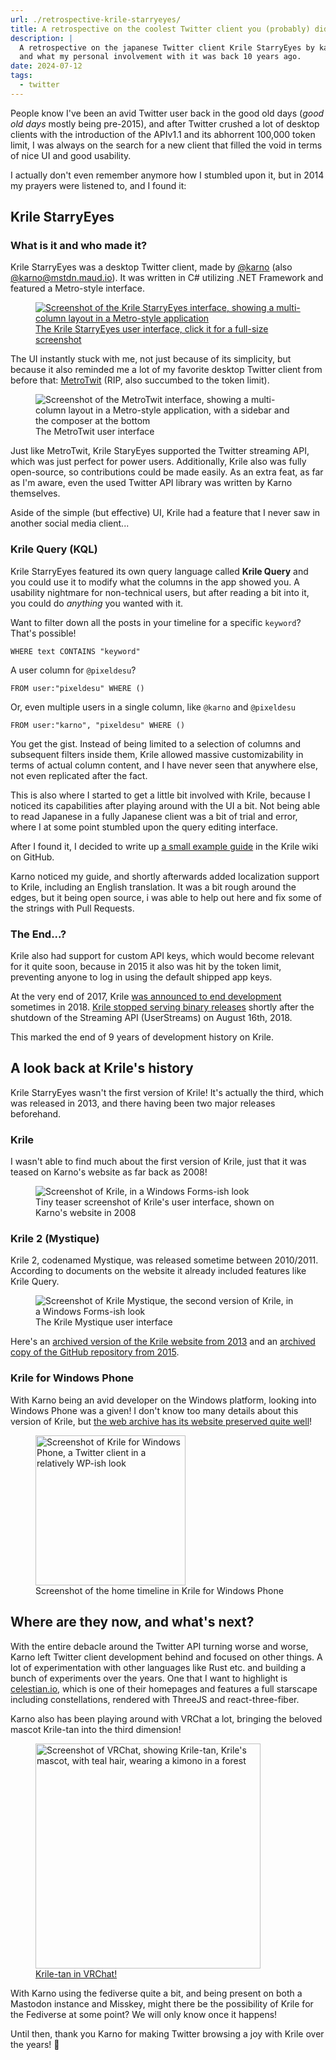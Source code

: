 ```yaml
---
url: ./retrospective-krile-starryeyes/
title: A retrospective on the coolest Twitter client you (probably) didn't know
description: |
  A retrospective on the japanese Twitter client Krile StarryEyes by karno, why it was so cool
  and what my personal involvement with it was back 10 years ago.
date: 2024-07-12
tags:
  - twitter
---
```


People know I've been an avid Twitter user back in the good old days (_good old days_ mostly being pre-2015), and after Twitter crushed a lot of desktop clients with the introduction of the APIv1.1 and its abhorrent 100,000 token limit, I was always on the search for a new client that filled the void in terms of nice UI and good usability.

I actually don't even remember anymore how I stumbled upon it, but in 2014 my prayers were listened to, and I found it: 

## **Krile StarryEyes**

### What is it and who made it?

Krile StarryEyes was a desktop Twitter client, made by [@karno](https://x.com/@karno) (also [@karno@mstdn.maud.io](https://mstdn.maud.io/@karno)). It was written in C# utilizing .NET Framework and featured a Metro-style interface.

<a href="/assets/img/blog/krile-retro/ui.png" class="no-underline" target="_blank">
  <figure class="m-0">
    <img class="rounded-md m-auto" src="/assets/img/blog/krile-retro/ui-thumb.png" alt="Screenshot of the Krile StarryEyes interface, showing a multi-column layout in a Metro-style application"/>
    <figcaption class="italic text-center font-normal">The Krile StarryEyes user interface, click it for a full-size screenshot</figcaption>
  </figure>
</a>

The UI instantly stuck with me, not just because of its simplicity, but because it also reminded me a lot of my favorite desktop Twitter client from before that: [MetroTwit](https://metrotwit.com/) (RIP, also succumbed to the token limit).

<figure class="m-0">
    <img class="rounded-md" src="/assets/img/blog/krile-retro/metrotwit-ui.gif" alt="Screenshot of the MetroTwit interface, showing a multi-column layout in a Metro-style application, with a sidebar and the composer at the bottom"/>
    <figcaption class="italic text-center font-normal">The MetroTwit user interface</figcaption>
</figure>

Just like MetroTwit, Krile StaryEyes supported the Twitter streaming API, which was just perfect for power users. Additionally, Krile also was fully open-source, so contributions could be made easily. As an extra feat, as far as I'm aware, even the used Twitter API library was written by Karno themselves.

Aside of the simple (but effective) UI, Krile had a feature that I never saw in another social media client...

### Krile Query (KQL)

Krile StarryEyes featured its own query language called **Krile Query** and you could use it to modify what the columns in the app showed you. A usability nightmare for non-technical users, but after reading a bit into it, you could do _anything_ you wanted with it.

Want to filter down all the posts in your timeline for a specific `keyword`? That's possible!

```
WHERE text CONTAINS "keyword"
```

A user column for `@pixeldesu`?

```
FROM user:"pixeldesu" WHERE ()
```

Or, even multiple users in a single column, like `@karno` and `@pixeldesu`

```
FROM user:"karno", "pixeldesu" WHERE ()
```

You get the gist. Instead of being limited to a selection of columns and subsequent filters inside them, Krile allowed massive customizability in terms of actual column content, and I have never seen that anywhere else, not even replicated after the fact.

This is also where I started to get a little bit involved with Krile, because I noticed its capabilities after playing around with the UI a bit. Not being able to read Japanese in a fully Japanese client was a bit of trial and error, where I at some point stumbled upon the query editing interface.

After I found it, I decided to write up [a small example guide](https://github.com/karno/StarryEyes/wiki/KQ_Basic_Examples-%5BEnglish%5D/54230c27cafa18424f2e89ebcf6ff6e22059c2e4) in the Krile wiki on GitHub.

Karno noticed my guide, and shortly afterwards added localization support to Krile, including an English translation. It was a bit rough around the edges, but it being open source, i was able to help out here and fix some of the strings with Pull Requests.

### The End...?

Krile also had support for custom API keys, which would become relevant for it quite soon, because in 2015 it also was hit by the token limit, preventing anyone to log in using the default shipped app keys.

At the very end of 2017, Krile [was announced to end development](https://x.com/kriletan/status/947302990066495488) sometimes in 2018. [Krile stopped serving binary releases](https://x.com/kriletan/status/1028986589815300096) shortly after the shutdown of the Streaming API (UserStreams) on August 16th, 2018. 

This marked the end of 9 years of development history on Krile.

## A look back at Krile's history

Krile StarryEyes wasn't the first version of Krile! It's actually the third, which was released in 2013, and there having been two major releases beforehand.

### Krile

I wasn't able to find much about the first version of Krile, just that it was teased on Karno's website as far back as 2008!

<figure class="m-0">
    <img class="rounded-md m-auto" src="/assets/img/blog/krile-retro/krile_small.png" alt="Screenshot of Krile, in a Windows Forms-ish look"/>
    <figcaption class="italic text-center font-normal">Tiny teaser screenshot of Krile's user interface, shown on Karno's website in 2008</figcaption>
</figure>

### Krile 2 (Mystique)

Krile 2, codenamed Mystique, was released sometime between 2010/2011. According to documents on the website it already included features like Krile Query.

<figure class="m-0">
    <img class="rounded-md m-auto" src="/assets/img/blog/krile-retro/krile_whole_s.png" alt="Screenshot of Krile Mystique, the second version of Krile, in a Windows Forms-ish look"/>
    <figcaption class="italic text-center font-normal">The Krile Mystique user interface</figcaption>
</figure>

Here's an [archived version of the Krile website from 2013](http://krile.starwing.net/index.html) and an [archived copy of the GitHub repository from 2015](https://web.archive.org/web/20130414030039/https://github.com/karno/Mystique).

### Krile for Windows Phone

With Karno being an avid developer on the Windows platform, looking into Windows Phone was a given! I don't know too many details about this version of Krile, but [the web archive has its website preserved quite well](https://web.archive.org/web/20131026022503/http://krile.starwing.net/wp/)!

<figure class="m-0">
    <img class="rounded-md m-auto" src="/assets/img/blog/krile-retro/krile_wp.png" width="240" alt="Screenshot of Krile for Windows Phone, a Twitter client in a relatively WP-ish look"/>
    <figcaption class="italic text-center font-normal">Screenshot of the home timeline in Krile for Windows Phone</figcaption>
</figure>

## Where are they now, and what's next?

With the entire debacle around the Twitter API turning worse and worse, Karno left Twitter client development behind and focused on other things. A lot of experimentation with other languages like Rust etc. and building a bunch of experiments over the years. One that I want to highlight is [celestian.io](https://celestian.io/), which is one of their homepages and features a full starscape including constellations, rendered with ThreeJS and react-three-fiber.

Karno also has been playing around with VRChat a lot, bringing the beloved mascot Krile-tan into the third dimension!

<a href="https://mstdn.maud.io/@karno/112767102039696113" class="no-underline" target="_blank">
  <figure class="m-0">
    <img class="rounded-md m-auto" src="/assets/img/blog/krile-retro/kriletan_vr.png" width="360" alt="Screenshot of VRChat, showing Krile-tan, Krile's mascot, with teal hair, wearing a kimono in a forest"/>
    <figcaption class="italic text-center font-normal">Krile-tan in VRChat!</figcaption>
  </figure>
</a>

With Karno using the fediverse quite a bit, and being present on both a Mastodon instance and Misskey, might there be the possibility of Krile for the Fediverse at some point? We will only know once it happens!

Until then, thank you Karno for making Twitter browsing a joy with Krile over the years! 💚